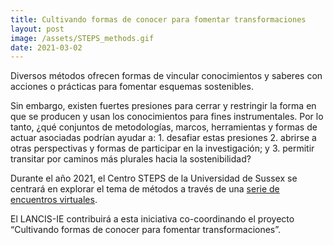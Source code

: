 ```yaml
---
title: Cultivando formas de conocer para fomentar transformaciones
layout: post
image: /assets/STEPS_methods.gif
date: 2021-03-02
---
```


Diversos métodos ofrecen formas de vincular conocimientos y saberes
con acciones o prácticas para fomentar esquemas sostenibles. 

Sin embargo, existen fuertes presiones para cerrar y restringir la
forma en que se producen y usan los conocimientos para fines
instrumentales. Por lo tanto, ¿qué conjuntos de metodologías, marcos,
herramientas y formas de actuar asociadas podrían ayudar a: 1.
desafiar estas presiones 2. abrirse a otras perspectivas y formas de
participar en la investigación; y 3. permitir transitar por caminos
más plurales hacia la sostenibilidad?

Durante el año 2021, el Centro STEPS de la Universidad de Sussex se
centrará en explorar el tema de métodos a través de una [serie de encuentros virtuales](https://steps-centre.org/methods/).

El LANCIS-IE contribuirá a esta iniciativa co-coordinando el proyecto
“Cultivando formas de conocer para fomentar transformaciones”.

